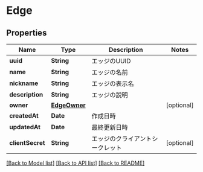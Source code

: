 # Edge

## Properties
Name | Type | Description | Notes
------------ | ------------- | ------------- | -------------
**uuid** | **String** | エッジのUUID | 
**name** | **String** | エッジの名前 | 
**nickname** | **String** | エッジの表示名 | 
**description** | **String** | エッジの説明 | 
**owner** | [**EdgeOwner**](EdgeOwner.md) |  | [optional] 
**createdAt** | **Date** | 作成日時 | 
**updatedAt** | **Date** | 最終更新日時 | 
**clientSecret** | **String** | エッジのクライアントシークレット | [optional] 

[[Back to Model list]](../README.md#documentation-for-models) [[Back to API list]](../README.md#documentation-for-api-endpoints) [[Back to README]](../README.md)


